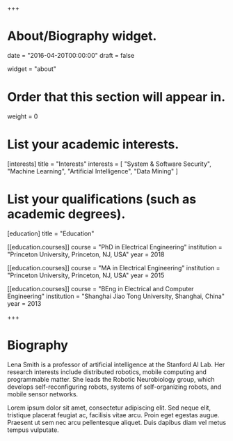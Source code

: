 +++
# About/Biography widget.

date = "2016-04-20T00:00:00"
draft = false

widget = "about"

# Order that this section will appear in.
weight = 0

# List your academic interests.
[interests]
  title = "Interests"
  interests = [
    "System & Software Security",
    "Machine Learning",
    "Artificial Intelligence",
    "Data Mining"
  ]

# List your qualifications (such as academic degrees).
[education]
  title = "Education"

[[education.courses]]
  course = "PhD in Electrical Engineering"
  institution = "Princeton University, Princeton, NJ, USA"
  year = 2018

[[education.courses]]
  course = "MA in Electrical Engineering"
  institution = "Princeton University, Princeton, NJ, USA"
  year = 2015

[[education.courses]]
  course = "BEng in Electrical and Computer Engineering"
  institution = "Shanghai Jiao Tong University, Shanghai, China"
  year = 2013
 
+++

# Biography

Lena Smith is a professor of artificial intelligence at the Stanford AI Lab. Her research interests include distributed robotics, mobile computing and programmable matter. She leads the Robotic Neurobiology group, which develops self-reconfiguring robots, systems of self-organizing robots, and mobile sensor networks.

Lorem ipsum dolor sit amet, consectetur adipiscing elit. Sed neque elit, tristique placerat feugiat ac, facilisis vitae arcu. Proin eget egestas augue. Praesent ut sem nec arcu pellentesque aliquet. Duis dapibus diam vel metus tempus vulputate. 
